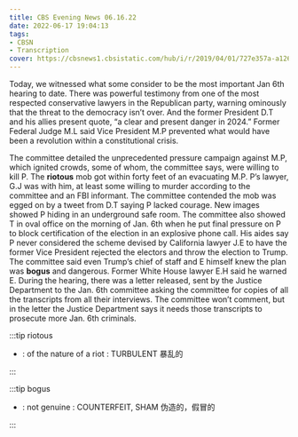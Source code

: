 ```yaml
---
title: CBS Evening News 06.16.22
date: 2022-06-17 19:04:13
tags:
- CBSN
- Transcription
cover: https://cbsnews1.cbsistatic.com/hub/i/r/2019/04/01/727e357a-a126-4138-a2c5-4d3222669d57/thumbnail/640x360/3ff2761028dc5c65cc4f07acd54bcd5c/cbsn2-logo-1920x1080.jpg
---
```

Today, we witnessed what some consider to be the most important Jan 6th hearing to date. There was powerful testimony from one of the most respected conservative lawyers in the Republican party, warning ominously that the threat to the democracy isn’t over. And the former President D.T and his allies present quote, “a clear and present danger in 2024.” Former Federal Judge M.L said Vice President M.P prevented what would have been a revolution within a constitutional crisis. 

The committee detailed the unprecedented pressure campaign against M.P, which ignited crowds, some of whom, the committee says, were willing to kill P. The **riotous** mob got within forty feet of an evacuating M.P. P’s lawyer, G.J was with him, at least some willing to murder according to the committee and an FBI informant. The committee contended the mob was egged on by a tweet from D.T saying P lacked courage. New images showed P hiding in an underground safe room. The committee also showed T in oval office on the morning of Jan. 6th when he put final pressure on P to block certification of the election in an explosive phone call. His aides say P never considered the scheme devised by California lawyer J.E to have the former Vice President rejected the electors and throw the election to Trump. The committee said even Trump’s chief of staff and E himself knew the plan was **bogus** and dangerous. Former White House lawyer E.H said he warned E. During the hearing, there was a letter released, sent by the Justice Department to the Jan. 6th committee asking the committee for copies of all the transcripts from all their interviews. The committee won’t comment, but in the letter the Justice Department says it needs those transcripts to prosecute more Jan. 6th criminals.

:::tip riotous

- : of the nature of a riot : TURBULENT 暴乱的
  
:::

:::tip bogus

- : not genuine : COUNTERFEIT, SHAM 伪造的，假冒的
  
:::

